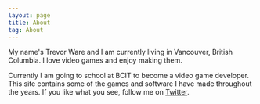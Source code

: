 ```yaml
---
layout: page
title: About
tag: About
---
```


My name's Trevor Ware and I am currently living in Vancouver, British Columbia. I love video games and enjoy making them.

Currently I am going to school at BCIT to become a video game developer. This site contains some of the games and software I have made throughout the years. If you like what you see, follow me on [Twitter](https://twitter.com/twarrre).
